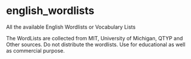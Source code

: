 # english_wordlists
All the available English Wordlists or Vocabulary Lists

The WordLists are collected from MIT, University of Michigan, QTYP and Other sources.
Do not distribute the wordlists. Use for educational as well as commercial purpose.
